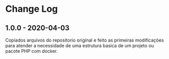 # Change Log

## 1.0.0 - 2020-04-03

Copiados arquivos do repositorio original e feito as primeiras modificações para atender
a necessidade de uma estrutura basica de um projeto ou pacote PHP com docker.